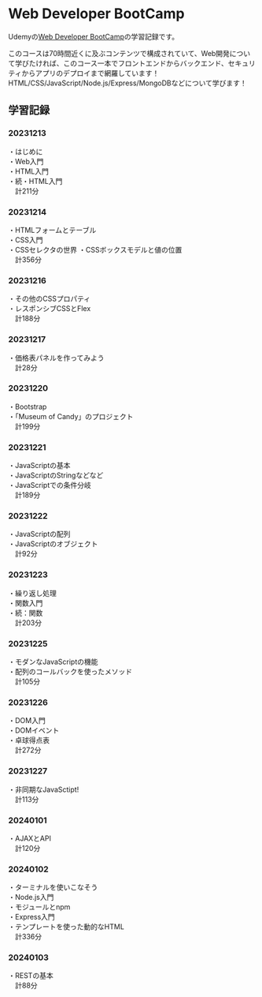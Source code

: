 # Web Developer BootCamp

Udemyの[Web Developer BootCamp](https://www.udemy.com/course/the-web-developer-bootcamp-2021-japan/)の学習記録です。

このコースは70時間近くに及ぶコンテンツで構成されていて、Web開発について学びたければ、このコース一本でフロントエンドからバックエンド、セキュリティからアプリのデプロイまで網羅しています！HTML/CSS/JavaScript/Node.js/Express/MongoDBなどについて学びます！  

## 学習記録

### 20231213
・はじめに  
・Web入門  
・HTML入門  
・続・HTML入門  
　計211分

### 20231214
・HTMLフォームとテーブル  
・CSS入門  
・CSSセレクタの世界
・CSSボックスモデルと値の位置  
　計356分  
### 20231216
・その他のCSSプロパティ  
・レスポンシブCSSとFlex  
　計188分
### 20231217
・価格表パネルを作ってみよう  
　計28分
### 20231220  
・Bootstrap  
・「Museum of Candy」のプロジェクト  
　計199分
### 20231221  
・JavaScriptの基本  
・JavaScriptのStringなどなど  
・JavaScriptでの条件分岐  
　計189分  
### 20231222
・JavaScriptの配列  
・JavaScriptのオブジェクト  
　計92分  
### 20231223  
・繰り返し処理  
・関数入門  
・続：関数  
　計203分  
### 20231225  
・モダンなJavaScriptの機能  
・配列のコールバックを使ったメソッド  
　計105分  
### 20231226  
・DOM入門  
・DOMイベント  
・卓球得点表  
　計272分 
### 20231227  
・非同期なJavaSctipt!  
　計113分  
### 20240101  
・AJAXとAPI  
　計120分  
### 20240102  
・ターミナルを使いこなそう  
・Node.js入門  
・モジュールとnpm  
・Express入門  
・テンプレートを使った動的なHTML  
　計336分  
### 20240103  
・RESTの基本  
　計88分  
